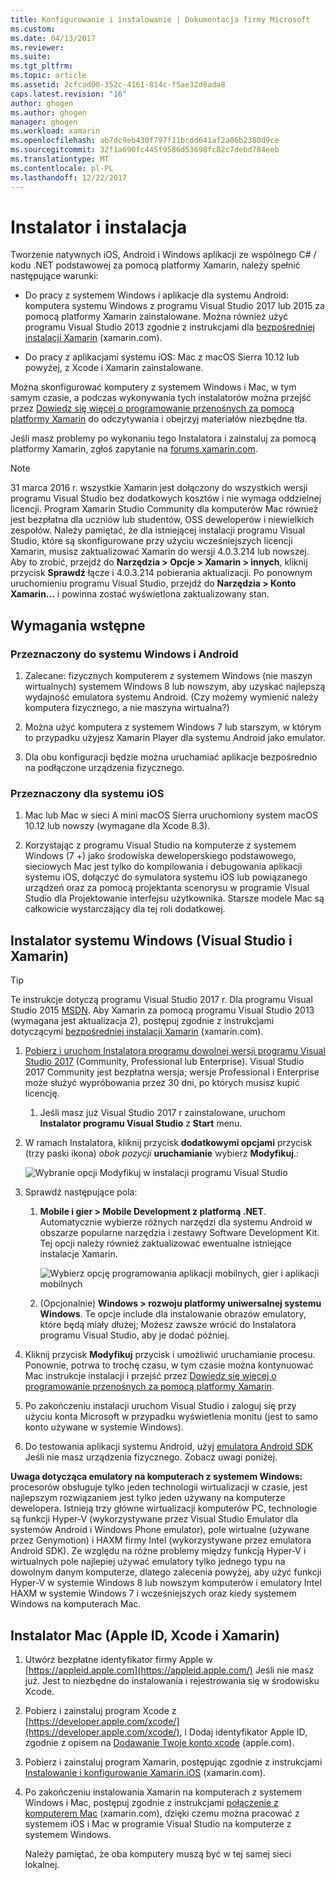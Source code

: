 ```yaml
---
title: Konfigurowanie i instalowanie | Dokumentacja firmy Microsoft
ms.custom: 
ms.date: 04/13/2017
ms.reviewer: 
ms.suite: 
ms.tgt_pltfrm: 
ms.topic: article
ms.assetid: 2cfcad00-352c-4161-814c-f5ae32d8ada8
caps.latest.revision: "16"
author: ghogen
ms.author: ghogen
manager: ghogen
ms.workload: xamarin
ms.openlocfilehash: ab7dc9eb430f797f11bcdd641af2a06b2380d9ce
ms.sourcegitcommit: 32f1a690fc445f9586d53698fc82c7debd784eeb
ms.translationtype: MT
ms.contentlocale: pl-PL
ms.lasthandoff: 12/22/2017
---
```

# <a name="setup-and-install"></a>Instalator i instalacja
Tworzenie natywnych iOS, Android i Windows aplikacji ze wspólnego C# / kodu .NET podstawowej za pomocą platformy Xamarin, należy spełnić następujące warunki:  
  
-   Do pracy z systemem Windows i aplikacje dla systemu Android: komputera systemu Windows z programu Visual Studio 2017 lub 2015 za pomocą platformy Xamarin zainstalowane. Można również użyć programu Visual Studio 2013 zgodnie z instrukcjami dla [bezpośredniej instalacji Xamarin](https://developer.xamarin.com/guides/cross-platform/getting_started/requirements/#install) (xamarin.com). 
  
-   Do pracy z aplikacjami systemu iOS: Mac z macOS Sierra 10.12 lub powyżej, z Xcode i Xamarin zainstalowane.  
  
 Można skonfigurować komputery z systemem Windows i Mac, w tym samym czasie, a podczas wykonywania tych instalatorów można przejść przez [Dowiedz się więcej o programowanie przenośnych za pomocą platformy Xamarin](../cross-platform/learn-about-mobile-development-with-xamarin.md) do odczytywania i obejrzyj materiałów niezbędne tła.  
 
Jeśli masz problemy po wykonaniu tego Instalatora i zainstaluj za pomocą platformy Xamarin, zgłoś zapytanie na [forums.xamarin.com](http://forums.xamarin.com/).
  
> [!NOTE]
>  31 marca 2016 r. wszystkie Xamarin jest dołączony do wszystkich wersji programu Visual Studio bez dodatkowych kosztów i nie wymaga oddzielnej licencji. Program Xamarin Studio Community dla komputerów Mac również jest bezpłatna dla uczniów lub studentów, OSS deweloperów i niewielkich zespołów. Należy pamiętać, że dla istniejącej instalacji programu Visual Studio, które są skonfigurowane przy użyciu wcześniejszych licencji Xamarin, musisz zaktualizować Xamarin do wersji 4.0.3.214 lub nowszej. Aby to zrobić, przejdź do **Narzędzia > Opcje > Xamarin > innych**, kliknij przycisk **Sprawdź** łącze i 4.0.3.214 pobierania aktualizacji. Po ponownym uruchomieniu programu Visual Studio, przejdź do **Narzędzia > Konto Xamarin...**  i powinna zostać wyświetlona zaktualizowany stan.  
  
##  <a name="prereq"></a>Wymagania wstępne  
  
###  <a name="for-targeting-windows-and-android"></a>Przeznaczony do systemu Windows i Android 
  
1.  Zalecane: fizycznych komputerem z systemem Windows (nie maszyn wirtualnych) systemem Windows 8 lub nowszym, aby uzyskać najlepszą wydajność emulatora systemu Android. (Czy możemy wymienić należy komputera fizycznego, a nie maszyna wirtualna?)  
  
2.  Można użyć komputera z systemem Windows 7 lub starszym, w którym to przypadku użyjesz Xamarin Player dla systemu Android jako emulator. 
    
3. Dla obu konfiguracji będzie można uruchamiać aplikacje bezpośrednio na podłączone urządzenia fizycznego.  
  
### <a name="for-targeting-ios"></a>Przeznaczony dla systemu iOS  
  
1.  Mac lub Mac w sieci A mini macOS Sierra uruchomiony system macOS 10.12 lub nowszy (wymagane dla Xcode 8.3).  
  
2.  Korzystając z programu Visual Studio na komputerze z systemem Windows (7 +) jako środowiska deweloperskiego podstawowego, sieciowych Mac jest tylko do kompilowania i debugowania aplikacji systemu iOS, dołączyć do symulatora systemu iOS lub powiązanego urządzeń oraz za pomocą projektanta scenorysu w programie Visual Studio dla Projektowanie interfejsu użytkownika. Starsze modele Mac są całkowicie wystarczający dla tej roli dodatkowej.  
  
##  <a name="windows"></a>Instalator systemu Windows (Visual Studio i Xamarin)  
  
> [!TIP]
>  Te instrukcje dotyczą programu Visual Studio 2017 r. Dla programu Visual Studio 2015 [MSDN](setup-and-install.md). Aby Xamarin za pomocą programu Visual Studio 2013 (wymagana jest aktualizacja 2), postępuj zgodnie z instrukcjami dotyczącymi [bezpośredniej instalacji Xamarin](https://developer.xamarin.com/guides/cross-platform/getting_started/requirements/#install) (xamarin.com).  
  
1.  [Pobierz i uruchom Instalatora programu dowolnej wersji programu Visual Studio 2017](https://www.visualstudio.com/downloads/) (Community, Professional lub Enterprise). Visual Studio 2017 Community jest bezpłatna wersja; wersje Professional i Enterprise może służyć wypróbowania przez 30 dni, po których musisz kupić licencję.  
  
    1.  Jeśli masz już Visual Studio 2017 r zainstalowane, uruchom **Instalator programu Visual Studio** z **Start** menu.
  
2.  W ramach Instalatora, kliknij przycisk **dodatkowymi opcjami** przycisk (trzy paski ikona) _obok pozycji_ **uruchamianie** wybierz **Modyfikuj**.:  
  
     ![Wybranie opcji Modyfikuj w instalacji programu Visual Studio](../cross-platform/media/cross-plat-xamarin-setup-1a.png "na wiele różnych Xamarin konfiguracji 1")  
  
3.  Sprawdź następujące pola:  
  
    1.  **Mobile i gier > Mobile Development z platformą .NET**. Automatycznie wybierze różnych narzędzi dla systemu Android w obszarze popularne narzędzia i zestawy Software Development Kit. Tej opcji należy również zaktualizować ewentualne istniejące instalacje Xamarin.  
  
         ![Wybierz opcję programowania aplikacji mobilnych, gier i aplikacji mobilnych](../cross-platform/media/cross-plat-xamarin-setup-2a.png "na wiele różnych Xamarin Instalatora 2")  
  
    2. (Opcjonalnie) **Windows > rozwoju platformy uniwersalnej systemu Windows**. Te opcje include dla instalowanie obrazów emulatory, które będą miały dłużej; Możesz zawsze wrócić do Instalatora programu Visual Studio, aby je dodać później. 
  
4.  Kliknij przycisk **Modyfikuj** przycisk i umożliwić uruchamianie procesu. Ponownie, potrwa to trochę czasu, w tym czasie można kontynuować Mac instrukcje instalacji i przejść przez [Dowiedz się więcej o programowanie przenośnych za pomocą platformy Xamarin](../cross-platform/learn-about-mobile-development-with-xamarin.md).  
  
5.  Po zakończeniu instalacji uruchom Visual Studio i zaloguj się przy użyciu konta Microsoft w przypadku wyświetlenia monitu (jest to samo konto używane w systemie Windows).  
      
6.  Do testowania aplikacji systemu Android, użyj [emulatora Android SDK](https://developer.xamarin.com/guides/android/deployment,_testing,_and_metrics/debug-on-emulator/android-sdk-emulator/) Jeśli nie masz urządzenia fizycznego. Zobacz uwagi poniżej.  
  
 **Uwaga dotycząca emulatory na komputerach z systemem Windows:** procesorów obsługuje tylko jeden technologii wirtualizacji w czasie, jest najlepszym rozwiązaniem jest tylko jeden używany na komputerze dewelopera. Istnieją trzy główne wirtualizacji komputerów PC, technologie są funkcji Hyper-V (wykorzystywane przez Visual Studio Emulator dla systemów Android i Windows Phone emulator), pole wirtualne (używane przez Genymotion) i HAXM firmy Intel (wykorzystywane przez emulatora Android SDK). Ze względu na różne problemy między funkcją Hyper-V i wirtualnych pole najlepiej używać emulatory tylko jednego typu na dowolnym danym komputerze, dlatego zalecenia powyżej, aby użyć funkcji Hyper-V w systemie Windows 8 lub nowszym komputerów i emulatory Intel HAXM w systemie Windows 7 i wcześniejszych oraz kiedy systemem Windows na komputerach Mac.  
  
##  <a name="mac"></a>Instalator Mac (Apple ID, Xcode i Xamarin)  
  
1.  Utwórz bezpłatne identyfikator firmy Apple w [https://appleid.apple.com](https://appleid.apple.com/) Jeśli nie masz już. Jest to niezbędne do instalowania i rejestrowania się w środowisku Xcode.  
  
2.  Pobierz i zainstaluj program Xcode z [https://developer.apple.com/xcode/](https://developer.apple.com/xcode/), i Dodaj identyfikator Apple ID, zgodnie z opisem na [Dodawanie Twoje konto xcode](https://developer.apple.com/library/content/documentation/IDEs/Conceptual/AppStoreDistributionTutorial/AddingYourAccounttoXcode/AddingYourAccounttoXcode.html#//apple_ref/doc/uid/TP40013839-CH40-SW1) (apple.com).  
  
3.  Pobierz i zainstaluj program Xamarin, postępując zgodnie z instrukcjami [Instalowanie i konfigurowanie Xamarin.iOS](http://developer.xamarin.com/guides/ios/getting_started/installation/mac/) (xamarin.com).  
  
4.  Po zakończeniu instalowania Xamarin na komputerach z systemem Windows i Mac, postępuj zgodnie z instrukcjami [połączenie z komputerem Mac](http://developer.xamarin.com/guides/ios/getting_started/installation/windows/xamarin-mac-agent/) (xamarin.com), dzięki czemu można pracować z systemem iOS i Mac w programie Visual Studio na komputerze z systemem Windows.  
  
     Należy pamiętać, że oba komputery muszą być w tej samej sieci lokalnej.